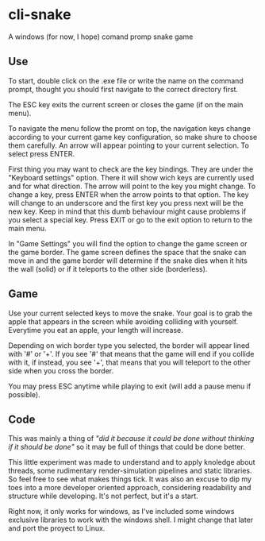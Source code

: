 # cli-snake
A windows (for now, I hope) comand promp snake game

## Use

To start, double click on the .exe file or write the name on the command prompt,
thought you should first navigate to the correct directory first.

The ESC key exits the current screen or closes the game (if on the main menu).

To navigate the menu follow the promt on top, the navigation keys change according
to your current game key configuration, so make shure to choose them carefully.
An arrow will appear pointing to your current selection. To select press ENTER.

First thing you may want to check are the key bindings. They are under the
"Keyboard settings" option. There it will show wich keys are currently used and for
what direction. The arrow will point to the key you might change. To change a key,
press ENTER when the arrow points to that option. The key will change to an
underscore and the first key you press next will be the new key. Keep in mind that
this dumb behaviour might cause problems if you select a special key. Press EXIT
or go to the exit option to return to the main menu.

In "Game Settings" you will find the option to change the game screen or the game
border. The game screen defines the space that the snake can move in and the game
border will determine if the snake dies when it hits the wall (solid) or if it 
teleports to the other side (borderless).

## Game

Use your current selected keys to move the snake. Your goal is to grab the apple
that appears in the screen while avoiding colliding with yourself. Everytime you
eat an apple, your length will increase.

Depending on wich border type you selected, the border will appear lined with
'#' or '+'. If you see '#' that means that the game will end if you collide with
it, if instead, you see '+', that means that you will teleport to the other side
when you cross the border.

You may press ESC anytime while playing to exit (will add a pause menu if possible).

## Code

This was mainly a thing of _"did it because it could be done without thinking if it
should be done"_ so it may be full of things that could be done better.

This little experiment was made to understand and to apply knoledge about threads, some
rudimentary render-simulation pipelines and static libraries. So feel free to see what makes things tick.
It was also an excuse to dip my toes into a more developer oriented approach, considering
readability and structure while developing. It's not perfect, but it's a start.

Right now, it only works for windows, as I've included some windows exclusive libraries to
work with the windows shell. I might change that later and port the proyect to Linux.
